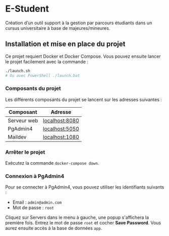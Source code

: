 # E-Student

Création d’un outil support à la gestion par parcours étudiants dans un cursus universitaire à base de majeures/mineures.

## Installation et mise en place du projet

Ce projet requiert Docker et Docker Compose. Vous pouvez ensuite lancer le projet facilement avec la commande :

```bash
./launch.sh
# Ou avec PowerShell ./launch.bat
```

### Composants du projet

Les différents composants du projet se lancent sur les adresses suivantes :

| Composant | Adresse |
| --- | --- |
| Serveur web | [localhost:8080](http://localhost:8080) |
| PgAdmin4 | [localhost:5050](http://localhost:5050) |
| Maildev | [localhost:1080](http://localhost:1080) |

### Arrêter le projet

Exécutez la commande `docker-compose down`.

### Connexion à PgAdmin4

Pour se connecter à PgAdmin4, vous pouvez utiliser les identifiants suivants :

- Email : `admin@admin.com`
- Mot de passe : `root`

Cliquez sur Servers dans le menu à gauche, une popup s'affichera la première fois. Entrez le mot de passe `root` et cocher **Save Password**. Vous aurez ensuite accès à la base de données `app`.

